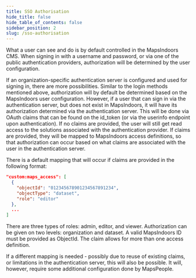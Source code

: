 ```yaml
---
title: SSO Authorisation
hide_title: false
hide_table_of_contents: false
sidebar_position: 2
slug: /sso-authorisation
---
```


What a user can see and do is by default controlled in the MapsIndoors CMS.
When signing in with a username and password, or via one of the public authentication providers, authorization will be determined by the user configuration.

If an organization-specific authentication server is configured and used for signing in, there are more possibilities.
Similar to the login methods mentioned above, authorization will by default be determined based on the MapsIndoors user configuration.
However, if a user that can sign in via the authentication server, but does not exist in MapsIndoors, it will have its authorization determined via the authentication server.
This will be done via OAuth claims that can be found on the id_token (or via the userinfo endpoint upon authentication).
If no claims are provided, the user will still get read access to the solutions associated with the authentication provider.
If claims are provided, they will be mapped to MapsIndoors access definitions, so that authorization can occur based on what claims are associated with the user in the authentication server.

There is a default mapping that will occur if claims are provided in the following format:

```json
"custom:maps_access": [
  {
    "objectId": "012345678901234567891234",
    "objectType": "dataset",
    "role": "editor"
  },
  ...
]
```

There are three types of roles: admin, editor, and viewer.
Authorization can be given on two levels: organization and dataset.
A valid MapsIndoors ID must be provided as ObjectId.
The claim allows for more than one access definition.

If a different mapping is needed - possibly due to reuse of existing claims, or limitations in the authentication server, this will also be possible.
It will, however, require some additional configuration done by MapsPeople.

